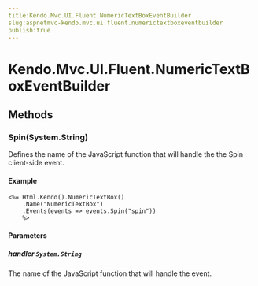 ```yaml
---
title:Kendo.Mvc.UI.Fluent.NumericTextBoxEventBuilder
slug:aspnetmvc-kendo.mvc.ui.fluent.numerictextboxeventbuilder
publish:true
---
```


# Kendo.Mvc.UI.Fluent.NumericTextBoxEventBuilder

## Methods

### Spin(System.String)
Defines the name of the JavaScript function that will handle the the Spin client-side event.

#### Example
    <%= Html.Kendo().NumericTextBox()
        .Name("NumericTextBox")
        .Events(events => events.Spin("spin"))
        %>

#### Parameters

##### handler `System.String`
The name of the JavaScript function that will handle the event.